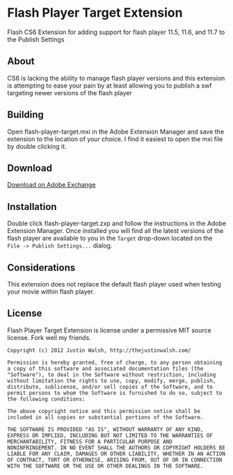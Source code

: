 # Flash Player Target Extension
Flash CS6 Extension for adding support for flash player 11.5, 11.6, and 11.7 to the Publish Settings

## About
CS6 is lacking the ability to manage flash player versions and this extension is attempting to ease your pain by at least allowing you to publish a swf targeting newer versions of the flash player

## Building
Open flash-player-target.mxi in the Adobe Extension Manager and save the extension to the location of your choice. I find it easiest to open the mxi file by double clicking it.

## Download
[Download on Adobe Exchange](http://bit.ly/15JgGA7 "Flash Player Target")

## Installation
Double click flash-player-target.zxp and follow the instructions in the Adobe Extension Manager. Once installed you will find all the latest versions of the flash player are available to you in the `Target` drop-down located on the `File -> Publish Settings...` dialog.

## Considerations
This extension does not replace the default flash player used when testing your movie within flash player.

## License
Flash Player Target Extension is license under a permissive MIT source license. Fork well my friends.

	Copyright (c) 2012 Justin Walsh, http://thejustinwalsh.com/

	Permission is hereby granted, free of charge, to any person obtaining
	a copy of this software and associated documentation files (the
	"Software"), to deal in the Software without restriction, including
	without limitation the rights to use, copy, modify, merge, publish,
	distribute, sublicense, and/or sell copies of the Software, and to
	permit persons to whom the Software is furnished to do so, subject to
	the following conditions:

	The above copyright notice and this permission notice shall be
	included in all copies or substantial portions of the Software.

	THE SOFTWARE IS PROVIDED "AS IS", WITHOUT WARRANTY OF ANY KIND,
	EXPRESS OR IMPLIED, INCLUDING BUT NOT LIMITED TO THE WARRANTIES OF
	MERCHANTABILITY, FITNESS FOR A PARTICULAR PURPOSE AND
	NONINFRINGEMENT. IN NO EVENT SHALL THE AUTHORS OR COPYRIGHT HOLDERS BE
	LIABLE FOR ANY CLAIM, DAMAGES OR OTHER LIABILITY, WHETHER IN AN ACTION
	OF CONTRACT, TORT OR OTHERWISE, ARISING FROM, OUT OF OR IN CONNECTION
	WITH THE SOFTWARE OR THE USE OR OTHER DEALINGS IN THE SOFTWARE.

